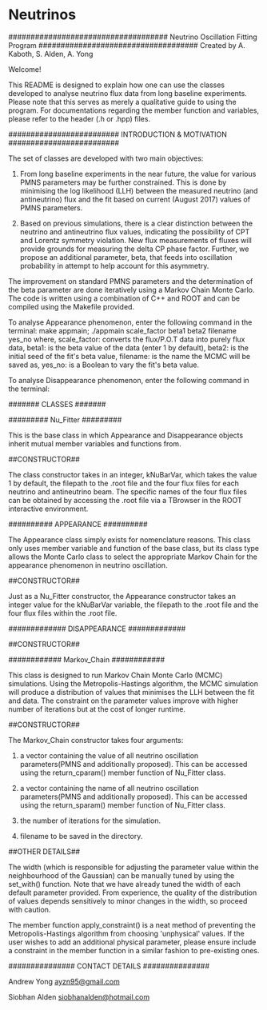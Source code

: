 # Neutrinos
####################################
Neutrino Oscillation Fitting Program
####################################
Created by A. Kaboth, S. Alden, A. Yong

Welcome!

This README is designed to explain how one can use the classes developed to analyse neutrino flux data from long baseline experiments. Please note that this serves as merely a qualitative guide to using the program. For documentations regarding the member function and variables, please refer to the header (.h or .hpp) files.

#########################
INTRODUCTION & MOTIVATION
#########################

The set of classes are developed with two main objectives:

1) From long baseline experiments in the near future, the value for various PMNS parameters may be further constrained. This is done by minimising the log likelihood (LLH) between the measured neutrino (and antineutrino) flux and the fit based on current (August 2017) values of PMNS parameters.

2) Based on previous simulations, there is a clear distinction between the neutrino and antineutrino flux values, indicating the possibility of CPT and Lorentz symmetry violation. New flux measurements of fluxes will provide grounds for measuring the delta CP phase factor. Further, we propose an additional parameter, beta, that feeds into oscillation probability in attempt to help account for this asymmetry.

The improvement on standard PMNS parameters and the determination of the beta parameter are done iteratively using a Markov Chain Monte Carlo. The code is written using a combination of C++ and ROOT and can be compiled using the Makefile provided.

To analyse Appearance phenomenon, enter the following command in the terminal:
make appmain; ./appmain scale_factor beta1 beta2 filename yes_no
where,
scale_factor: converts the flux/P.O.T data into purely flux data,
beta1: is the beta value of the data (enter 1 by default),
beta2: is the initial seed of the fit's beta value,
filename: is the name the MCMC will be saved as,
yes_no: is a Boolean to vary the fit's beta value.

To analyse Disappearance phenomenon, enter the following command in the terminal:


#######
CLASSES
#######

#########
Nu_Fitter
#########

This is the base class in which Appearance and Disappearance objects inherit mutual member variables and functions from.

##CONSTRUCTOR##

The class constructor takes in an integer, kNuBarVar, which takes the value 1 by default, the filepath to the .root file and the four flux files for each neutrino and antineutrino beam. The specific names of the four flux files can be obtained by accessing the .root file via a TBrowser in the ROOT interactive environment.


##########
APPEARANCE
##########

The Appearance class simply exists for nomenclature reasons. This class only uses member variable and function of the base class, but its class type allows the Monte Carlo class to select the appropriate Markov Chain for the appearance phenomenon in neutrino oscillation.

##CONSTRUCTOR##

Just as a Nu_Fitter constructor, the Appearance constructor takes an integer value for the kNuBarVar variable, the filepath to the .root file and the four flux files within the .root file.


#############
DISAPPEARANCE
#############

##CONSTRUCTOR##



############
Markov_Chain
############

This class is designed to run Markov Chain Monte Carlo (MCMC) simulations. Using the Metropolis-Hastings algorithm, the MCMC simulation will produce a distribution of values that minimises the LLH between the fit and data. The constraint on the parameter values improve with higher number of iterations but at the cost of longer runtime.

##CONSTRUCTOR##

The Markov_Chain constructor takes four arguments:

1) a vector containing the value of all neutrino oscillation parameters(PMNS and additionally proposed). This can be accessed using the return_cparam() member function of Nu_Fitter class.

2) a vector containing the name of all neutrino oscillation parameters(PMNS and additionally proposed). This can be accessed using the return_sparam() member function of Nu_Fitter class.

3) the number of iterations for the simulation.

4) filename to be saved in the directory.

##OTHER DETAILS##

The width (which is responsible for adjusting the parameter value within the neighbourhood of the Gaussian) can be manually tuned by using the set_with() function. Note that we have already tuned the width of each default parameter provided. From experience, the quality of the distribution of values depends sensitively to minor changes in the width, so proceed with caution.

The member function apply_constraint() is a neat method of preventing the Metropolis-Hastings algorithm from choosing 'unphysical' values. If the user wishes to add an additional physical parameter, please ensure include a constraint in the member function in a similar fashion to pre-existing ones.

###############
CONTACT DETAILS
###############

Andrew Yong
ayzn95@gmail.com

Siobhan Alden
siobhanalden@hotmail.com
